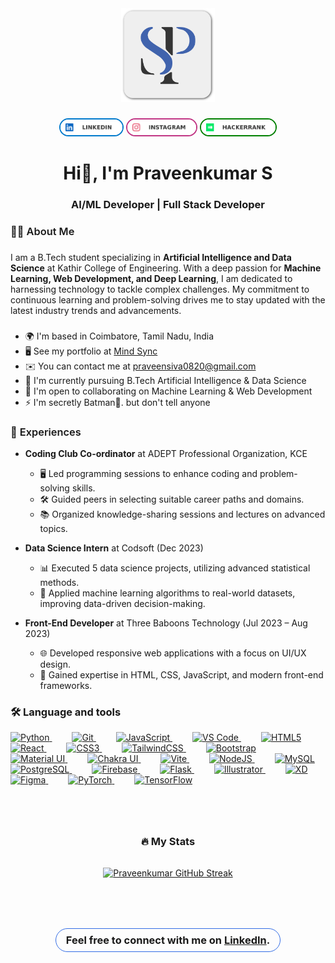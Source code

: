 <div align="center">
  <img height="150" src="./assets/Logo_Base.svg" alt="Praveenkumar Logo"  />
</div>

###

<div align="center">
    <img src="./assets/LinkedIn.svg" height="25" alt="linkedin logo" style="border: 2px solid #007acc; border-radius: 1rem" />
    <img src="./assets/Instagram.svg" height="25" alt="linkedin logo" style="border: 2px solid #C13584; border-radius: 1rem" />
    <img src="./assets/HackerRank.svg" height="25" alt="linkedin logo" style="border: 2px solid green; border-radius: 1rem" />


 

  
</div>

###

<h1 align="center">Hi👋, I'm Praveenkumar S</h1>

###
<h3 align="center"> AI/ML Developer |  Full Stack Developer  </h3>


<h3 align="left" style="font-weight:600;">👩‍💻  About Me</h3>

###

<p align="left">
I am a B.Tech student specializing in <strong>Artificial Intelligence and Data Science</strong> at Kathir College of Engineering. With a deep passion for <strong>Machine Learning, Web Development, and Deep Learning</strong>, I am dedicated to harnessing technology to tackle complex challenges. My commitment to continuous learning and problem-solving drives me to stay updated with the latest industry trends and advancements.
</p>

###

* 🌍  I'm based in Coimbatore, Tamil Nadu, India
* 🖥️  See my portfolio at [Mind Sync](http://praveensiva77.github.io/PraveenSiva)
* ✉️  You can contact me at [praveensiva0820@gmail.com](mailto:praveensiva0820@gmail.com)
* 🧠  I'm currently pursuing B.Tech Artificial Intelligence & Data Science
* 🤝  I'm open to collaborating on Machine Learning & Web Development
* ⚡  I'm secretly Batman🦇. but don't tell anyone

###

<h3 align="left" style="font-weight:600;">📌 Experiences</h3>

- **Coding Club Co-ordinator** at ADEPT Professional Organization, KCE
  - 🖥️ Led programming sessions to enhance coding and problem-solving skills.
  - 🛠️ Guided peers in selecting suitable career paths and domains.
  - 📚 Organized knowledge-sharing sessions and lectures on advanced topics.

- **Data Science Intern** at Codsoft (Dec 2023)
  - 📊 Executed 5 data science projects, utilizing advanced statistical methods.
  - 🤖 Applied machine learning algorithms to real-world datasets, improving data-driven decision-making.

- **Front-End Developer** at Three Baboons Technology (Jul 2023 – Aug 2023)
  - 🌐 Developed responsive web applications with a focus on UI/UX design.
  - 🚀 Gained expertise in HTML, CSS, JavaScript, and modern front-end frameworks.

<h3 align="left">🛠 Language and tools</h3>

<p align="left">
  <a href="https://www.python.org/" target="_blank" rel="noreferrer" style="margin-right: 2rem;">
    <img src="https://raw.githubusercontent.com/danielcranney/readme-generator/main/public/icons/skills/python-colored.svg" width="36" height="36" alt="Python" />
  </a>
  <a href="https://git-scm.com/" target="_blank" rel="noreferrer" style="margin-right: 2rem;">
    <img src="https://raw.githubusercontent.com/danielcranney/readme-generator/main/public/icons/skills/git-colored.svg" width="36" height="36" alt="Git" />
  </a>
  <a href="https://developer.mozilla.org/en-US/docs/Web/JavaScript" target="_blank" rel="noreferrer" style="margin-right: 2rem;">
    <img src="https://raw.githubusercontent.com/danielcranney/readme-generator/main/public/icons/skills/javascript-colored.svg" width="36" height="36" alt="JavaScript" />
  </a>
  <a href="https://code.visualstudio.com/" target="_blank" rel="noreferrer" style="margin-right: 2rem;">
    <img src="https://raw.githubusercontent.com/danielcranney/readme-generator/main/public/icons/skills/visualstudiocode.svg" width="36" height="36" alt="VS Code" />
  </a>
  <a href="https://developer.mozilla.org/en-US/docs/Glossary/HTML5" target="_blank" rel="noreferrer" style="margin-right: 2rem;">
    <img src="https://raw.githubusercontent.com/danielcranney/readme-generator/main/public/icons/skills/html5-colored.svg" width="36" height="36" alt="HTML5" />
  </a>
  <a href="https://reactjs.org/" target="_blank" rel="noreferrer" style="margin-right: 2rem;">
    <img src="https://raw.githubusercontent.com/danielcranney/readme-generator/main/public/icons/skills/react-colored.svg" width="36" height="36" alt="React" />
  </a>
  <a href="https://www.w3.org/TR/CSS/#css" target="_blank" rel="noreferrer" style="margin-right: 2rem;">
    <img src="https://raw.githubusercontent.com/danielcranney/readme-generator/main/public/icons/skills/css3-colored.svg" width="36" height="36" alt="CSS3" />
  </a>
  <a href="https://tailwindcss.com/" target="_blank" rel="noreferrer" style="margin-right: 2rem;">
    <img src="https://raw.githubusercontent.com/danielcranney/readme-generator/main/public/icons/skills/tailwindcss-colored.svg" width="36" height="36" alt="TailwindCSS" />
  </a>
  <a href="https://getbootstrap.com/" target="_blank" rel="noreferrer" style="margin-right: 2rem;">
    <img src="https://raw.githubusercontent.com/danielcranney/readme-generator/main/public/icons/skills/bootstrap-colored.svg" width="36" height="36" alt="Bootstrap" />
  </a>
  <a href="https://mui.com/" target="_blank" rel="noreferrer" style="margin-right: 2rem;">
    <img src="https://raw.githubusercontent.com/danielcranney/readme-generator/main/public/icons/skills/materialui-colored.svg" width="36" height="36" alt="Material UI" />
  </a>
  <a href="https://chakra-ui.com/" target="_blank" rel="noreferrer" style="margin-right: 2rem;">
    <img src="https://raw.githubusercontent.com/danielcranney/readme-generator/main/public/icons/skills/chakra-colored.svg" width="36" height="36" alt="Chakra UI" />
  </a>
  <a href="https://vitejs.dev/" target="_blank" rel="noreferrer" style="margin-right: 2rem;">
    <img src="https://raw.githubusercontent.com/danielcranney/readme-generator/main/public/icons/skills/vite-colored.svg" width="36" height="36" alt="Vite" />
  </a>
  <a href="https://nodejs.org/en/" target="_blank" rel="noreferrer" style="margin-right: 2rem;">
    <img src="https://raw.githubusercontent.com/danielcranney/readme-generator/main/public/icons/skills/nodejs-colored.svg" width="36" height="36" alt="NodeJS" />
  </a>
  <a href="https://www.mysql.com/" target="_blank" rel="noreferrer" style="margin-right: 2rem;">
    <img src="https://raw.githubusercontent.com/danielcranney/readme-generator/main/public/icons/skills/mysql-colored.svg" width="36" height="36" alt="MySQL" />
  </a>
  <a href="https://www.postgresql.org/" target="_blank" rel="noreferrer" style="margin-right: 2rem;">
    <img src="https://raw.githubusercontent.com/danielcranney/readme-generator/main/public/icons/skills/postgresql-colored.svg" width="36" height="36" alt="PostgreSQL" />
  </a>
  <a href="https://firebase.google.com/" target="_blank" rel="noreferrer" style="margin-right: 2rem;">
    <img src="https://raw.githubusercontent.com/danielcranney/readme-generator/main/public/icons/skills/firebase-colored.svg" width="36" height="36" alt="Firebase" />
  </a>
  <a href="https://flask.palletsprojects.com/en/2.0.x/" target="_blank" rel="noreferrer" style="margin-right: 2rem;">
    <img src="https://raw.githubusercontent.com/danielcranney/readme-generator/main/public/icons/skills/flask-colored.svg" width="36" height="36" alt="Flask" />
  </a>
  <a href="https://www.adobe.com/uk/products/illustrator.html" target="_blank" rel="noreferrer" style="margin-right: 2rem;">
    <img src="https://raw.githubusercontent.com/danielcranney/readme-generator/main/public/icons/skills/illustrator-colored.svg" width="36" height="36" alt="Illustrator" />
  </a>
  <a href="https://www.adobe.com/uk/products/xd.html" target="_blank" rel="noreferrer" style="margin-right: 2rem;">
    <img src="https://raw.githubusercontent.com/danielcranney/readme-generator/main/public/icons/skills/xd-colored.svg" width="36" height="36" alt="XD" />
  </a>
  <a href="https://www.figma.com/" target="_blank" rel="noreferrer" style="margin-right: 2rem;">
    <img src="https://raw.githubusercontent.com/danielcranney/readme-generator/main/public/icons/skills/figma-colored.svg" width="36" height="36" alt="Figma" />
  </a>
  <a href="https://pytorch.org/" target="_blank" rel="noreferrer" style="margin-right: 2rem;">
    <img src="https://raw.githubusercontent.com/danielcranney/readme-generator/main/public/icons/skills/pytorch-colored.svg" width="36" height="36" alt="PyTorch" />
  </a>
  <a href="https://www.tensorflow.org/" target="_blank" rel="noreferrer">
    <img src="https://raw.githubusercontent.com/danielcranney/readme-generator/main/public/icons/skills/tensorflow-colored.svg" width="36" height="36" alt="TensorFlow" />
  </a>
</p>


###

<div align="center" style="margin-top: 5rem;">
    <h3 align="center" style="margin-bottom: 2rem;">🔥   My Stats</h3>

<a href="https://git.io/streak-stats">
    <img src="https://streak-stats.demolab.com?user=PraveenSiva77&theme=vision-friendly-dark" alt="Praveenkumar GitHub Streak" />
</a>
</div>


<div align="center" style="margin-top: 5rem;">
<h3 align="center" style="border: 1px solid #326ce5; border-radius: 10rem; padding: 0.5rem 1rem; width: max-content;">Feel free to connect with me on <a href="http://www.linkedin.com/in/praveensiva77">LinkedIn</a>.</h3>
</div>


###
